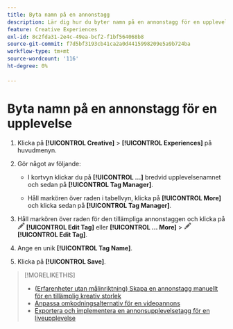 ```yaml
---
title: Byta namn på en annonstagg
description: Lär dig hur du byter namn på en annonstagg för en upplevelse.
feature: Creative Experiences
exl-id: 8c2fda31-2e4c-49ea-bcf2-f1bf564068b8
source-git-commit: f7d5bf3193cb41ca2a0d4415998209e5a9b724ba
workflow-type: tm+mt
source-wordcount: '116'
ht-degree: 0%

---
```


# Byta namn på en annonstagg för en upplevelse

1. Klicka på **[!UICONTROL Creative]** > **[!UICONTROL Experiences]** på huvudmenyn.

1. Gör något av följande:

   * I kortvyn klickar du på **[!UICONTROL ...]** bredvid upplevelsenamnet och sedan på **[!UICONTROL Tag Manager]**.

   * Håll markören över raden i tabellvyn, klicka på **[!UICONTROL More]** och klicka sedan på **[!UICONTROL Tag Manager]**.

1. Håll markören över raden för den tillämpliga annonstaggen och klicka på ![Redigera tagg](/help/creative/assets/edit-gray.png "Redigera tagg") **[!UICONTROL Edit Tag]** eller **[!UICONTROL ... More]** > ![Redigera tagg](/help/creative/assets/edit-gray.png "Redigera tagg") **[!UICONTROL Edit Tag]**. <!-- Tag Manager has only a list view, but no card view, as of 2/2. -->

1. Ange en unik **[!UICONTROL Tag Name]**.

1. Klicka på **[!UICONTROL Save]**.

>[!MORELIKETHIS]
>
>* [(Erfarenheter utan målinriktning) Skapa en annonstagg manuellt för en tillämplig kreativ storlek ](experience-tag-create-manually.md)
>* [Anpassa omkodningsalternativ för en videoannons ](experience-tag-video-transcoding.md)
>* [Exportera och implementera en annonsupplevelsetagg för en liveupplevelse](experience-tag-export.md)
